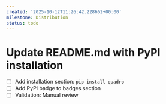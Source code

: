 ```yaml
---
created: '2025-10-12T11:26:42.228662+00:00'
milestone: Distribution
status: todo
---
```


# Update README.md with PyPI installation

- [ ] Add installation section: `pip install quadro`
- [ ] Add PyPI badge to badges section
- [ ] Validation: Manual review
